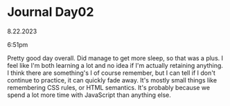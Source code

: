 # Journal Day02

8.22.2023

6:51pm

Pretty good day overall. Did manage to get more sleep, so that was a plus. I feel like I'm both learning a lot and no idea if I'm actually retaining anything. I think there are something's I of course remember, but I can tell if I don't continue to practice, it can quickly fade away. It's mostly small things like remembering CSS rules, or HTML semantics. It's probably because we spend a lot more time with JavaScript than anything else.
